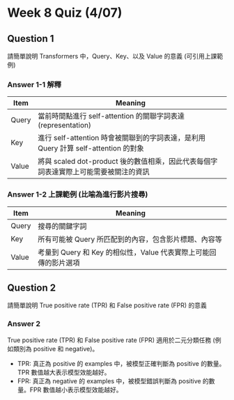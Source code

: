 # Week 8 Quiz (4/07)

## Question 1
請簡單說明 Transformers 中，Query、Key、以及 Value 的意義 (可引用上課範例)

### Answer 1-1 解釋
| Item | Meaning |
|-|-|
|Query| 當前時間點進行 self-attention 的關聯字詞表達 (representation) |
|Key| 進行 self-attention 時會被關聯到的字詞表達，是利用 Query 計算 self-attention 的對象 |
|Value| 將與 scaled dot-product 後的數值相乘，因此代表每個字詞表達實際上可能需要被關注的資訊 |

### Answer 1-2 上課範例 (比喻為進行影片搜尋)
| Item | Meaning |
|-|-|
|Query| 搜尋的關鍵字詞 |
|Key  | 所有可能被 Query 所匹配到的內容，包含影片標題、內容等 |
|Value| 考量到 Query 和 Key 的相似性，Value 代表實際上可能回傳的影片選項 |

## Question 2
請簡單說明 True positive rate (TPR) 和 False positive rate (FPR) 的意義

### Answer 2
True positive rate (TPR) 和 False positive rate (FPR) 適用於二元分類任務 (例如類別為 positive 和 negative)。
- TPR: 真正為 positive 的 examples 中，被模型正確判斷為 positive 的數量。TPR 數值越大表示模型效能越好。
- FPR: 真正為 negative 的 examples 中，被模型錯誤判斷為 positive 的數量。FPR 數值越小表示模型效能越好。